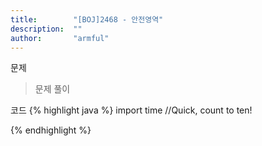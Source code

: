 ```yaml
---
title:        "[BOJ]2468 - 안전영역"
description:  ""
author:       "armful"
---
```

문제 
> 문제
풀이

코드
{% highlight java %}
import time
//Quick, count to ten!

{% endhighlight %}

